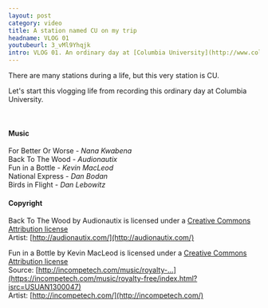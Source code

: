 ```yaml
---
layout: post
category: video
title: A station named CU on my trip
headname: VLOG 01
youtubeurl: 3_vMl9Yhqjk
intro: VLOG 01. An ordinary day at [Columbia University](http://www.columbia.edu).
---
```


There are many stations during a life, but this very station is CU.

Let's start this vlogging life from recording this ordinary day at Columbia University.

&nbsp; 

#### Music
For Better Or Worse - *Nana Kwabena*   
Back To The Wood - *Audionautix*   
Fun in a Bottle - *Kevin MacLeod*   
National Express - *Dan Bodan*   
Birds in Flight - *Dan Lebowitz*   


#### Copyright
Back To The Wood by Audionautix is licensed under a [Creative Commons Attribution license](https://creativecommons.org/licenses/by/4.0/)   
Artist: [http://audionautix.com/](http://audionautix.com/)

Fun in a Bottle by Kevin MacLeod is licensed under a [Creative Commons Attribution license](https://creativecommons.org/licenses/by/4.0/)   
Source: [http://incompetech.com/music/royalty-...](https://incompetech.com/music/royalty-free/index.html?isrc=USUAN1300047)   
Artist: [http://incompetech.com/](http://incompetech.com/)